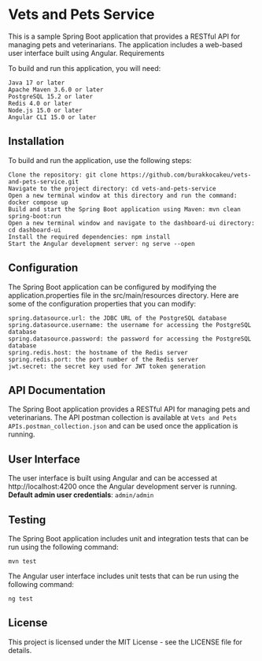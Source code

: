 # Vets and Pets Service

This is a sample Spring Boot application that provides a RESTful API for managing pets and veterinarians. The application includes a web-based user interface built using Angular.
Requirements

To build and run this application, you will need:

    Java 17 or later
    Apache Maven 3.6.0 or later
    PostgreSQL 15.2 or later
    Redis 4.0 or later
    Node.js 15.0 or later
    Angular CLI 15.0 or later

## Installation

To build and run the application, use the following steps:

    Clone the repository: git clone https://github.com/burakkocakeu/vets-and-pets-service.git
    Navigate to the project directory: cd vets-and-pets-service
    Open a new terminal window at this directory and run the command: docker compose up
    Build and start the Spring Boot application using Maven: mvn clean spring-boot:run
    Open a new terminal window and navigate to the dashboard-ui directory: cd dashboard-ui
    Install the required dependencies: npm install
    Start the Angular development server: ng serve --open

## Configuration

The Spring Boot application can be configured by modifying the application.properties file in the src/main/resources directory. Here are some of the configuration properties that you can modify:

    spring.datasource.url: the JDBC URL of the PostgreSQL database
    spring.datasource.username: the username for accessing the PostgreSQL database
    spring.datasource.password: the password for accessing the PostgreSQL database
    spring.redis.host: the hostname of the Redis server
    spring.redis.port: the port number of the Redis server
    jwt.secret: the secret key used for JWT token generation

## API Documentation

The Spring Boot application provides a RESTful API for managing pets and veterinarians. The API postman collection is available at `Vets and Pets APIs.postman_collection.json` and can be used once the application is running.

## User Interface

The user interface is built using Angular and can be accessed at http://localhost:4200 once the Angular development server is running.
**Default admin user credentials**: `admin/admin`

## Testing

The Spring Boot application includes unit and integration tests that can be run using the following command:

`mvn test`

The Angular user interface includes unit tests that can be run using the following command:

`ng test`

## License

This project is licensed under the MIT License - see the LICENSE file for details.
